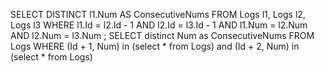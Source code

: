 SELECT DISTINCT
l1.Num AS ConsecutiveNums
FROM
Logs l1,
Logs l2,
Logs l3
WHERE
l1.Id = l2.Id - 1
AND l2.Id = l3.Id - 1
AND l1.Num = l2.Num
AND l2.Num = l3.Num
;
SELECT distinct Num as ConsecutiveNums
FROM Logs
WHERE (Id + 1, Num) in (select * from Logs) and (Id + 2, Num) in (select * from Logs)
​